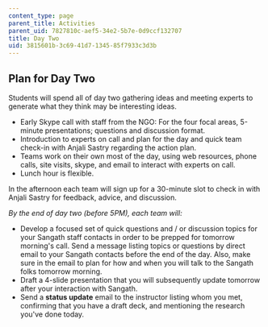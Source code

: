 ```yaml
---
content_type: page
parent_title: Activities
parent_uid: 7827810c-aef5-34e2-5b7e-0d9ccf132707
title: Day Two
uid: 3815601b-3c69-41d7-1345-85f7933c3d3b
---
```


Plan for Day Two
----------------

Students will spend all of day two gathering ideas and meeting experts to generate what they think may be interesting ideas.

*   Early Skype call with staff from the NGO: For the four focal areas, 5-minute presentations; questions and discussion format.
*   Introduction to experts on call and plan for the day and quick team check-in with Anjali Sastry regarding the action plan.
*   Teams work on their own most of the day, using web resources, phone calls, site visits, skype, and email to interact with experts on call.
*   Lunch hour is flexible.

In the afternoon each team will sign up for a 30-minute slot to check in with Anjali Sastry for feedback, advice, and discussion.

_By the end of day two (before 5PM), each team will:_

*   Develop a focused set of quick questions and / or discussion topics for your Sangath staff contacts in order to be prepped for tomorrow morning's call. Send a message listing topics or questions by direct email to your Sangath contacts before the end of the day. Also, make sure in the email to plan for how and when you will talk to the Sangath folks tomorrow morning.
*   Draft a 4-slide presentation that you will subsequently update tomorrow after your interaction with Sangath.
*   Send a **status update** email to the instructor listing whom you met, confirming that you have a draft deck, and mentioning the research you've done today.
